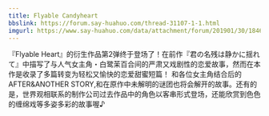 ```yaml
---
title: Flyable Candyheart
bbslink: https://forum.say-huahuo.com/thread-31107-1-1.html
imgurl: https://www.say-huahuo.com/data/attachment/forum/201901/30/184604zl0r5jrzuo2b5noz.jpg
---
```


『Flyable Heart』的衍生作品第2弹终于登场了！在前作『君の名残は静かに揺れて』中描写了与人气女主角・白鹭茉百合间的严肃又戏剧性的恋爱故事，然而在本作是收录了多篇转变为轻松又愉快的恋爱甜蜜短篇！ 和各位女主角结合后的AFTER&amp;ANOTHER STORY,和在原作中未解明的谜团也将会解开的故事。还有的是，世界观相联系的制作公司过去作品中的角色以客串形式登场，还能欣赏到色色的缠绵戏等多姿多彩的故事喔♪<!--more-->
